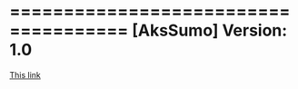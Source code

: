 ===================================== 
[AksSumo] 
Version: 1.0
=====================================

[This link](https://www.mozilla-hispano.org/archivos/facebook/asistencia/)

